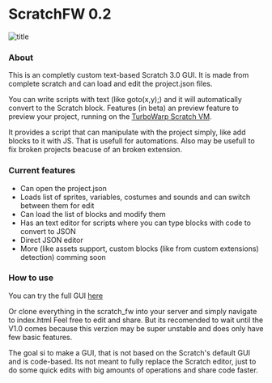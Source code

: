 # ScratchFW 0.2
![title](http://lstv.space/archive/experiments/scratch_fw/logo.png)
### About
This is an completly custom text-based Scratch 3.0 GUI.
It is made from complete scratch and can load and edit the project.json files.

You can write scripts with text (like goto(x,y);) and it will automatically convert to the Scratch block.
Features (in beta) an preview feature to preview your project, running on the [TurboWarp Scratch VM](https://github.com/TurboWarp/scratch-vm).

It provides a script that can manipulate with the project simply, like add blocks to it with JS.
That is usefull for automations. Also may be usefull to fix broken projects beacuse of an broken extension.

### Current features
- Can open the project.json
- Loads list of sprites, variables, costumes and sounds and can switch between them for edit
- Can load the list of blocks and modify them
- Has an text editor for scripts where you can type blocks with code to convert to JSON
- Direct JSON editor
- More (like assets support, custom blocks (like from custom extensions) detection) comming soon

### How to use
You can try the full GUI [here](http://lstv.ml/experiments/scratch_fw/s3tb.html)

Or clone everything in the scratch_fw into your server and simply navigate to index.html
Feel free to edit and share. But its recomended to wait until the V1.0 comes because this verzion may be super unstable and does only have few basic features.

The goal si to make a GUI, that is not based on the Scratch's default GUI and is code-based.
Its not meant to fully replace the Scratch editor, just to do some quick edits with big amounts of operations and share code faster.
